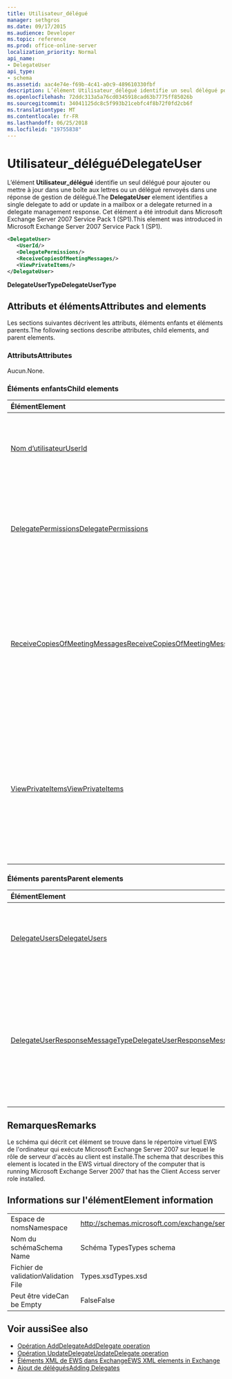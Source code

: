 ```yaml
---
title: Utilisateur_délégué
manager: sethgros
ms.date: 09/17/2015
ms.audience: Developer
ms.topic: reference
ms.prod: office-online-server
localization_priority: Normal
api_name:
- DelegateUser
api_type:
- schema
ms.assetid: aac4e74e-f69b-4c41-a0c9-489610330fbf
description: L’élément Utilisateur_délégué identifie un seul délégué pour ajouter ou mettre à jour dans une boîte aux lettres ou un délégué renvoyés dans une réponse de gestion de délégué. Cet élément a été introduit dans Microsoft Exchange Server 2007 Service Pack 1 (SP1).
ms.openlocfilehash: 72ddc313a5a76cd0345918cad63b7775ff85026b
ms.sourcegitcommit: 34041125dc8c5f993b21cebfc4f8b72f0fd2cb6f
ms.translationtype: MT
ms.contentlocale: fr-FR
ms.lasthandoff: 06/25/2018
ms.locfileid: "19755838"
---
```

# <a name="delegateuser"></a><span data-ttu-id="30726-104">Utilisateur_délégué</span><span class="sxs-lookup"><span data-stu-id="30726-104">DelegateUser</span></span>

<span data-ttu-id="30726-105">L’élément **Utilisateur_délégué** identifie un seul délégué pour ajouter ou mettre à jour dans une boîte aux lettres ou un délégué renvoyés dans une réponse de gestion de délégué.</span><span class="sxs-lookup"><span data-stu-id="30726-105">The **DelegateUser** element identifies a single delegate to add or update in a mailbox or a delegate returned in a delegate management response.</span></span> <span data-ttu-id="30726-106">Cet élément a été introduit dans Microsoft Exchange Server 2007 Service Pack 1 (SP1).</span><span class="sxs-lookup"><span data-stu-id="30726-106">This element was introduced in Microsoft Exchange Server 2007 Service Pack 1 (SP1).</span></span> 
  
```xml
<DelegateUser>
   <UserId/>
   <DelegatePermissions/>
   <ReceiveCopiesOfMeetingMessages/>
   <ViewPrivateItems/>
</DelegateUser>
```

<span data-ttu-id="30726-107">**DelegateUserType**</span><span class="sxs-lookup"><span data-stu-id="30726-107">**DelegateUserType**</span></span>

## <a name="attributes-and-elements"></a><span data-ttu-id="30726-108">Attributs et éléments</span><span class="sxs-lookup"><span data-stu-id="30726-108">Attributes and elements</span></span>

<span data-ttu-id="30726-109">Les sections suivantes décrivent les attributs, éléments enfants et éléments parents.</span><span class="sxs-lookup"><span data-stu-id="30726-109">The following sections describe attributes, child elements, and parent elements.</span></span>
  
### <a name="attributes"></a><span data-ttu-id="30726-110">Attributs</span><span class="sxs-lookup"><span data-stu-id="30726-110">Attributes</span></span>

<span data-ttu-id="30726-111">Aucun.</span><span class="sxs-lookup"><span data-stu-id="30726-111">None.</span></span>
  
### <a name="child-elements"></a><span data-ttu-id="30726-112">Éléments enfants</span><span class="sxs-lookup"><span data-stu-id="30726-112">Child elements</span></span>

|<span data-ttu-id="30726-113">**Élément**</span><span class="sxs-lookup"><span data-stu-id="30726-113">**Element**</span></span>|<span data-ttu-id="30726-114">**Description**</span><span class="sxs-lookup"><span data-stu-id="30726-114">**Description**</span></span>|
|:-----|:-----|
|[<span data-ttu-id="30726-115">Nom d’utilisateur</span><span class="sxs-lookup"><span data-stu-id="30726-115">UserId</span></span>](userid.md) <br/> |<span data-ttu-id="30726-116">Identifie le délégué.</span><span class="sxs-lookup"><span data-stu-id="30726-116">Identifies the delegate.</span></span> <span data-ttu-id="30726-117">Cet élément a été introduit dans Exchange 2007 SP1.</span><span class="sxs-lookup"><span data-stu-id="30726-117">This element was introduced in Exchange 2007 SP1.</span></span>  <br/> |
|[<span data-ttu-id="30726-118">DelegatePermissions</span><span class="sxs-lookup"><span data-stu-id="30726-118">DelegatePermissions</span></span>](delegatepermissions.md) <br/> |<span data-ttu-id="30726-119">Contient les paramètres de niveau d’autorisation délégué.</span><span class="sxs-lookup"><span data-stu-id="30726-119">Contains the delegate permission level settings.</span></span> <span data-ttu-id="30726-120">Cet élément a été introduit dans Exchange 2007 SP1.</span><span class="sxs-lookup"><span data-stu-id="30726-120">This element was introduced in Exchange 2007 SP1.</span></span>  <br/> |
|[<span data-ttu-id="30726-121">ReceiveCopiesOfMeetingMessages</span><span class="sxs-lookup"><span data-stu-id="30726-121">ReceiveCopiesOfMeetingMessages</span></span>](receivecopiesofmeetingmessages.md) <br/> |<span data-ttu-id="30726-122">Indique si un délégué reçoive des copies de messages adressés à l’entité de sécurité liées à la réunion.</span><span class="sxs-lookup"><span data-stu-id="30726-122">Indicates whether a delegate receives copies of meeting-related messages that are addressed to the principal.</span></span> <span data-ttu-id="30726-123">Cet élément a été introduit dans Exchange 2007 SP1.</span><span class="sxs-lookup"><span data-stu-id="30726-123">This element was introduced in Exchange 2007 SP1.</span></span>  <br/> |
|[<span data-ttu-id="30726-124">ViewPrivateItems</span><span class="sxs-lookup"><span data-stu-id="30726-124">ViewPrivateItems</span></span>](viewprivateitems.md) <br/> |<span data-ttu-id="30726-125">Indique si un délégué a l’autorisation d’afficher des éléments de calendrier privés de boîte aux lettres de l’entité de sécurité.</span><span class="sxs-lookup"><span data-stu-id="30726-125">Indicates whether a delegate has permission to view private calendar items in the principal's mailbox.</span></span> <span data-ttu-id="30726-126">Cet élément a été introduit dans Exchange 2007 SP1.</span><span class="sxs-lookup"><span data-stu-id="30726-126">This element was introduced in Exchange 2007 SP1.</span></span>  <br/> |
   
### <a name="parent-elements"></a><span data-ttu-id="30726-127">Éléments parents</span><span class="sxs-lookup"><span data-stu-id="30726-127">Parent elements</span></span>

|<span data-ttu-id="30726-128">**Élément**</span><span class="sxs-lookup"><span data-stu-id="30726-128">**Element**</span></span>|<span data-ttu-id="30726-129">**Description**</span><span class="sxs-lookup"><span data-stu-id="30726-129">**Description**</span></span>|
|:-----|:-----|
|[<span data-ttu-id="30726-130">DelegateUsers</span><span class="sxs-lookup"><span data-stu-id="30726-130">DelegateUsers</span></span>](delegateusers.md) <br/> |<span data-ttu-id="30726-131">Contient les identités des délégués pour ajouter ou mettre à jour dans une boîte aux lettres.</span><span class="sxs-lookup"><span data-stu-id="30726-131">Contains the identities of delegates to add or update in a mailbox.</span></span>  <br/> |
|[<span data-ttu-id="30726-132">DelegateUserResponseMessageType</span><span class="sxs-lookup"><span data-stu-id="30726-132">DelegateUserResponseMessageType</span></span>](delegateuserresponsemessagetype.md) <br/> |<span data-ttu-id="30726-133">Contient des messages de réponse pour les opérations de gestion de délégué.</span><span class="sxs-lookup"><span data-stu-id="30726-133">Contains response messages for delegate management operations.</span></span> <span data-ttu-id="30726-134">Cet élément a été introduit dans Microsoft Exchange Server 2007 Service Pack 1 (SP1).</span><span class="sxs-lookup"><span data-stu-id="30726-134">This element was introduced in Microsoft Exchange Server 2007 Service Pack 1 (SP1).</span></span>  <br/> |
   
## <a name="remarks"></a><span data-ttu-id="30726-135">Remarques</span><span class="sxs-lookup"><span data-stu-id="30726-135">Remarks</span></span>

<span data-ttu-id="30726-136">Le schéma qui décrit cet élément se trouve dans le répertoire virtuel EWS de l'ordinateur qui exécute Microsoft Exchange Server 2007 sur lequel le rôle de serveur d'accès au client est installé.</span><span class="sxs-lookup"><span data-stu-id="30726-136">The schema that describes this element is located in the EWS virtual directory of the computer that is running Microsoft Exchange Server 2007 that has the Client Access server role installed.</span></span>
  
## <a name="element-information"></a><span data-ttu-id="30726-137">Informations sur l'élément</span><span class="sxs-lookup"><span data-stu-id="30726-137">Element information</span></span>

|||
|:-----|:-----|
|<span data-ttu-id="30726-138">Espace de noms</span><span class="sxs-lookup"><span data-stu-id="30726-138">Namespace</span></span>  <br/> |http://schemas.microsoft.com/exchange/services/2006/types  <br/> |
|<span data-ttu-id="30726-139">Nom du schéma</span><span class="sxs-lookup"><span data-stu-id="30726-139">Schema Name</span></span>  <br/> |<span data-ttu-id="30726-140">Schéma Types</span><span class="sxs-lookup"><span data-stu-id="30726-140">Types schema</span></span>  <br/> |
|<span data-ttu-id="30726-141">Fichier de validation</span><span class="sxs-lookup"><span data-stu-id="30726-141">Validation File</span></span>  <br/> |<span data-ttu-id="30726-142">Types.xsd</span><span class="sxs-lookup"><span data-stu-id="30726-142">Types.xsd</span></span>  <br/> |
|<span data-ttu-id="30726-143">Peut être vide</span><span class="sxs-lookup"><span data-stu-id="30726-143">Can be Empty</span></span>  <br/> |<span data-ttu-id="30726-144">False</span><span class="sxs-lookup"><span data-stu-id="30726-144">False</span></span>  <br/> |
   
## <a name="see-also"></a><span data-ttu-id="30726-145">Voir aussi</span><span class="sxs-lookup"><span data-stu-id="30726-145">See also</span></span>

- [<span data-ttu-id="30726-146">Opération AddDelegate</span><span class="sxs-lookup"><span data-stu-id="30726-146">AddDelegate operation</span></span>](adddelegate-operation.md) 
- [<span data-ttu-id="30726-147">Opération UpdateDelegate</span><span class="sxs-lookup"><span data-stu-id="30726-147">UpdateDelegate operation</span></span>](updatedelegate-operation.md)
- [<span data-ttu-id="30726-148">Éléments XML de EWS dans Exchange</span><span class="sxs-lookup"><span data-stu-id="30726-148">EWS XML elements in Exchange</span></span>](ews-xml-elements-in-exchange.md)
- [<span data-ttu-id="30726-149">Ajout de délégués</span><span class="sxs-lookup"><span data-stu-id="30726-149">Adding Delegates</span></span>](http://msdn.microsoft.com/library/3a744150-66a3-4a13-9433-793603ba5038%28Office.15%29.aspx)

